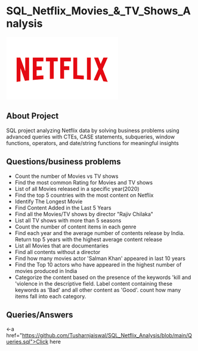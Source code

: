 # SQL_Netflix_Movies_&_TV_Shows_Analysis
![Netflix Logo](https://github.com/Tusharnjaiswal/SQL_Netflix_Analysis/blob/main/netflix%20logo.png)

## About Project
SQL project analyzing Netflix data by solving business problems using advanced queries with CTEs, CASE statements, subqueries, window functions, operators, and date/string functions for meaningful insights

## Questions/business problems
-	Count the number of Movies vs TV shows
-	Find the most common Rating for Movies and TV shows
-	List of all Movies released in a specific year(2020)
-	Find the top 5 countries with the most content on Netflix
-	Identify The Longest Movie
-	Find Content Added in the Last 5 Years
-	Find all the Movies/TV shows by director "Rajiv Chilaka"
-	List all TV shows with more than 5 seasons
-	Count the number of content items in each genre
-	Find each year and the average number of contents release by India.   Return top 5 years with the highest average content release  
-	List all Movies that are documentaries
-	Find all contents without a director
-	Find how many movies actor 'Salman Khan' appeared in last 10 years
-	Find the Top 10 actors who have appeared in the highest number of movies produced in India
-	Categorize the content based on the presence of the keywords 'kill and 'violence
 in the descriptive field. Label content containing these keywords as 'Bad' and all
 other content as 'Good'. count how many items fall into each category.

## Queries/Answers
<-a href="https://github.com/Tusharnjaiswal/SQL_Netflix_Analysis/blob/main/Queries.sql">Click here</a>

